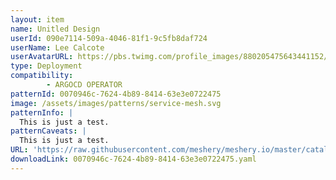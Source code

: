 ```yaml
---
layout: item
name: Unitled Design
userId: 090e7114-509a-4046-81f1-9c5fb8daf724
userName: Lee Calcote
userAvatarURL: https://pbs.twimg.com/profile_images/880205475643441152/V_vhfnzb_400x400.jpg
type: Deployment
compatibility: 
        - ARGOCD OPERATOR
patternId: 0070946c-7624-4b89-8414-63e3e0722475
image: /assets/images/patterns/service-mesh.svg
patternInfo: |
  This is just a test.
patternCaveats: |
  This is just a test.
URL: 'https://raw.githubusercontent.com/meshery/meshery.io/master/catalog/0070946c-7624-4b89-8414-63e3e0722475.yaml'
downloadLink: 0070946c-7624-4b89-8414-63e3e0722475.yaml
---
```

